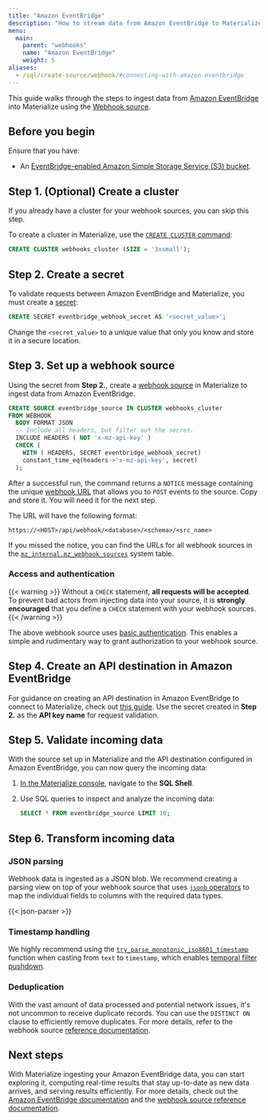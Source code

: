 ```yaml
---
title: "Amazon EventBridge"
description: "How to stream data from Amazon EventBridge to Materialize using webhooks"
menu:
  main:
    parent: "webhooks"
    name: "Amazon EventBridge"
    weight: 5
aliases:
  - /sql/create-source/webhook/#connecting-with-amazon-eventbridge
---
```


This guide walks through the steps to ingest data from [Amazon EventBridge](https://aws.amazon.com/eventbridge/)
into Materialize using the [Webhook source](/sql/create-source/webhook/).

## Before you begin

Ensure that you have:

- An [EventBridge-enabled Amazon Simple Storage Service (S3) bucket](https://docs.aws.amazon.com/AmazonS3/latest/user-guide/Welcome.html).

## Step 1. (Optional) Create a cluster

If you already have a cluster for your webhook sources, you can skip this step.

To create a cluster in Materialize, use the [`CREATE CLUSTER` command](/sql/create-cluster):

```sql
CREATE CLUSTER webhooks_cluster (SIZE = '3xsmall');
```

## Step 2. Create a secret

To validate requests between Amazon EventBridge and Materialize, you must create
a [secret](/sql/create-secret/):

```sql
CREATE SECRET eventbridge_webhook_secret AS '<secret_value>';
```

Change the `<secret_value>` to a unique value that only you know and store it in
a secure location.

## Step 3. Set up a webhook source

Using the secret from **Step 2.**, create a [webhook source](/sql/create-source/webhook/)
in Materialize to ingest data from Amazon EventBridge.

```sql
CREATE SOURCE eventbridge_source IN CLUSTER webhooks_cluster
FROM WEBHOOK
  BODY FORMAT JSON
  -- Include all headers, but filter out the secret.
  INCLUDE HEADERS ( NOT 'x-mz-api-key' )
  CHECK (
    WITH ( HEADERS, SECRET eventbridge_webhook_secret)
    constant_time_eq(headers->'x-mz-api-key', secret)
  );
```

After a successful run, the command returns a `NOTICE` message containing the
unique [webhook URL](https://materialize.com/docs/sql/create-source/webhook/#webhook-url)
that allows you to `POST` events to the source. Copy and store it. You will need
it for the next step.

The URL will have the following format:

```
https://<HOST>/api/webhook/<database>/<schema>/<src_name>
```

If you missed the notice, you can find the URLs for all webhook sources in the
[`mz_internal.mz_webhook_sources`](https://materialize.com/docs/sql/system-catalog/mz_internal/#mz_webhook_sources)
system table.

### Access and authentication

{{< warning >}}
Without a `CHECK` statement, **all requests will be accepted**. To prevent bad
actors from injecting data into your source, it is **strongly encouraged** that
you define a `CHECK` statement with your webhook sources.
{{< /warning >}}

The above webhook source uses [basic authentication](https://developer.mozilla.org/en-US/docs/Web/HTTP/Authentication#basic_authentication_scheme).
This enables a simple and rudimentary way to grant authorization to your webhook source.

## Step 4. Create an API destination in Amazon EventBridge

[//]: # "TODO(morsapaes) This needs to be broken down into instructions, same as
the other guides."

For guidance on creating an API destination in Amazon EventBridge to connect to
Materialize, check out [this guide](https://docs.aws.amazon.com/eventbridge/latest/userguide/eb-tutorial-datadog.html).
Use the secret created in **Step 2.** as the **API key name** for request
validation.

## Step 5. Validate incoming data

With the source set up in Materialize and the API destination configured in
Amazon EventBridge, you can now query the incoming data:

1. [In the Materialize console](https://console.materialize.com/), navigate to
   the **SQL Shell**.

1. Use SQL queries to inspect and analyze the incoming data:

    ```sql
    SELECT * FROM eventbridge_source LIMIT 10;
    ```

## Step 6. Transform incoming data

### JSON parsing

Webhook data is ingested as a JSON blob. We recommend creating a parsing view on
top of your webhook source that uses [`jsonb` operators](https://materialize.com/docs/sql/types/jsonb/#operators)
to map the individual fields to columns with the required data types.

{{< json-parser >}}

### Timestamp handling

We highly recommend using the [`try_parse_monotonic_iso8601_timestamp`](/transform-data/patterns/temporal-filters/#temporal-filter-pushdown)
function when casting from `text` to `timestamp`, which enables [temporal filter
pushdown](https://materialize.com/docs/transform-data/patterns/temporal-filters/#temporal-filter-pushdown).

### Deduplication

With the vast amount of data processed and potential network issues, it's not
uncommon to receive duplicate records. You can use the `DISTINCT ON` clause to
efficiently remove duplicates. For more details, refer to the webhook source
[reference documentation](/sql/create-source/webhook/#handling-duplicated-and-partial-events).

## Next steps

With Materialize ingesting your Amazon EventBridge data, you can start exploring it,
computing real-time results that stay up-to-date as new data arrives, and
serving results efficiently. For more details, check out the
[Amazon EventBridge documentation](https://docs.aws.amazon.com/eventbridge/) and the
[webhook source reference documentation](/sql/create-source/webhook/).
